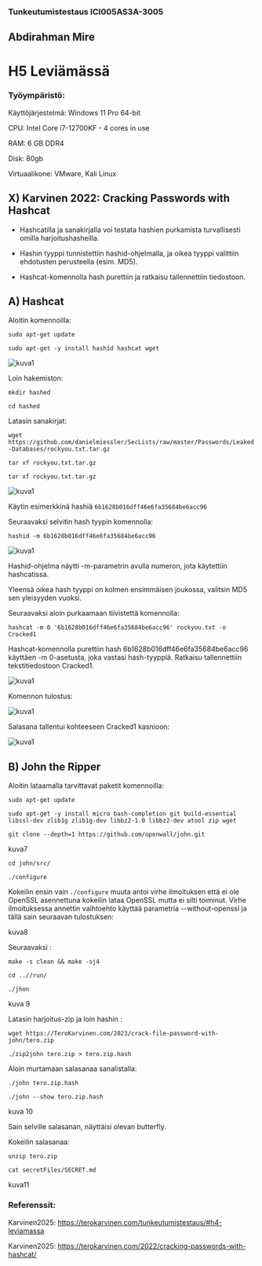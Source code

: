 ### Tunkeutumistestaus ICI005AS3A-3005

## Abdirahman Mire

# H5 Leviämässä

### Työympäristö:

Käyttöjärjestelmä: Windows 11 Pro 64-bit

CPU: Intel Core i7-12700KF - 4 cores in use

RAM: 6 GB DDR4

Disk: 80gb

Virtuaalikone: VMware, Kali Linux

## X) Karvinen 2022: Cracking Passwords with Hashcat

- Hashcatilla ja sanakirjalla voi testata hashien purkamista turvallisesti omilla harjoitushasheilla.

- Hashin tyyppi tunnistettiin hashid-ohjelmalla, ja oikea tyyppi valittiin ehdotusten perusteella (esim. MD5).

- Hashcat-komennolla hash purettiin ja ratkaisu tallennettiin tiedostoon.

## A) Hashcat 

Aloitin komennoilla: 

`sudo apt-get update`

`sudo apt-get -y install hashid hashcat wget`

![kuva1](/H5/kuvat/kuva1.png)

Loin hakemiston: 

`mkdir hashed`

`cd hashed`

Latasin sanakirjat: 

 `wget https://github.com/danielmiessler/SecLists/raw/master/Passwords/Leaked-Databases/rockyou.txt.tar.gz`
 
 `tar xf rockyou.txt.tar.gz`

 `tar xf rockyou.txt.tar.gz`

![kuva1](/H5/kuvat/kuva2.png)

 Käytin esimerkkinä hashiä `6b1628b016dff46e6fa35684be6acc96`
 
 Seuraavaksi selvitin hash tyypin komennolla: 
 
 `hashid -m 6b1628b016dff46e6fa35684be6acc96`

![kuva1](/H5/kuvat/kuva3.png)

Hashid-ohjelma näytti -m-parametrin avulla numeron, jota käytettiin hashcatissa.

Yleensä oikea hash tyyppi on kolmen ensimmäisen joukossa, valitsin MD5 sen yleisyyden vuoksi.


Seuraavaksi aloin purkaamaan tiivistettä komennolla: 

`hashcat -m 0 '6b1628b016dff46e6fa35684be6acc96' rockyou.txt -o Cracked1`

Hashcat-komennolla purettiin hash 6b1628b016dff46e6fa35684be6acc96 käyttäen -m 0-asetusta, joka vastasi hash-tyyppiä. Ratkaisu tallennettiin tekstitiedostoon Cracked1.

![kuva1](/H5/kuvat/kuva4.png)

Komennon tulostus: 

![kuva1](/H5/kuvat/kuva5.png)

Salasana tallentui kohteeseen Cracked1 kasnioon:

![kuva1](/H5/kuvat/kuva6.png)

## B) John the Ripper

Aloitin lataamalla tarvittavat paketit komennoilla: 

`sudo apt-get update`

`sudo apt-get -y install micro bash-completion git build-essential libssl-dev zlib1g zlib1g-dev libbz2-1.0 libbz2-dev atool zip wget`

`git clone --depth=1 https://github.com/openwall/john.git`

kuva7

`cd john/src/`

`./configure`

Kokeilin ensin vain `./configure` muuta antoi virhe ilmoituksen että ei ole OpenSSL asennettuna kokeilin lataa OpenSSL mutta ei silti toiminut. Virhe ilmoituksessa annettin vaihtoehto käyttää parametria --without-openssl ja tällä sain seuraavan tulostuksen:

kuva8

Seuraavaksi :

`make -s clean && make -sj4`

`cd ..//run/`

`./jhon`

kuva 9


Latasin harjoitus-zip ja loin hashin :

`wget https://TeroKarvinen.com/2023/crack-file-password-with-john/tero.zip`

`./zip2john tero.zip > tero.zip.hash`

Aloin murtamaan salasanaa sanalistalla: 

`./john tero.zip.hash`

`./john --show tero.zip.hash`

kuva 10 

Sain selville salasanan, näyttäisi olevan butterfly.

Kokeilin salasanaa: 

`unzip tero.zip`

`cat secretFiles/SECRET.md`

kuva11

### Referenssit:

Karvinen2025: https://terokarvinen.com/tunkeutumistestaus/#h4-leviamassa

Karvinen2025: https://terokarvinen.com/2022/cracking-passwords-with-hashcat/
 
 
